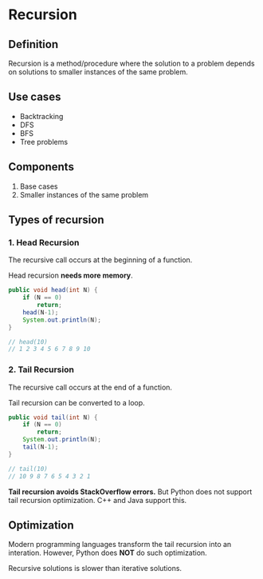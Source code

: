 # Recursion

## Definition

Recursion is a method/procedure where the solution to a problem depends on solutions to smaller instances of the same problem.

## Use cases

* Backtracking
* DFS
* BFS
* Tree problems

## Components

1. Base cases
2. Smaller instances of the same problem

## Types of recursion

### 1. Head Recursion

The recursive call occurs at the beginning of a function.

Head recursion **needs more memory**.

```java
public void head(int N) {
    if (N == 0) 
        return;
    head(N-1);
    System.out.println(N);
}

// head(10)
// 1 2 3 4 5 6 7 8 9 10
```

### 2. Tail Recursion

The recursive call occurs at the end of a function.

Tail recursion can be converted to a loop.

```java
public void tail(int N) {
    if (N == 0) 
        return;
    System.out.println(N);
    tail(N-1);
}

// tail(10)
// 10 9 8 7 6 5 4 3 2 1
```

**Tail recursion avoids StackOverflow errors.** But Python does not support tail recursion optimization. C++ and Java support this.


## Optimization

Modern programming languages transform the tail recursion into an interation. However, Python does **NOT** do such optimization.

Recursive solutions is slower than iterative solutions.

## 